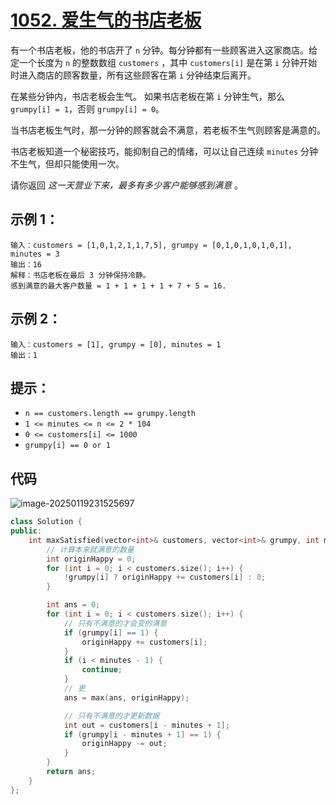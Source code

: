 # [1052. 爱生气的书店老板](https://leetcode.cn/problems/grumpy-bookstore-owner/)

有一个书店老板，他的书店开了 `n` 分钟。每分钟都有一些顾客进入这家商店。给定一个长度为 `n` 的整数数组 `customers` ，其中 `customers[i]` 是在第 `i` 分钟开始时进入商店的顾客数量，所有这些顾客在第 `i` 分钟结束后离开。

在某些分钟内，书店老板会生气。 如果书店老板在第 `i` 分钟生气，那么 `grumpy[i] = 1`，否则 `grumpy[i] = 0`。

当书店老板生气时，那一分钟的顾客就会不满意，若老板不生气则顾客是满意的。

书店老板知道一个秘密技巧，能抑制自己的情绪，可以让自己连续 `minutes` 分钟不生气，但却只能使用一次。

请你返回 *这一天营业下来，最多有多少客户能够感到满意* 。
 

## **示例 1：**

```
输入：customers = [1,0,1,2,1,1,7,5], grumpy = [0,1,0,1,0,1,0,1], minutes = 3
输出：16
解释：书店老板在最后 3 分钟保持冷静。
感到满意的最大客户数量 = 1 + 1 + 1 + 1 + 7 + 5 = 16.
```

## **示例 2：**

```
输入：customers = [1], grumpy = [0], minutes = 1
输出：1
```

## **提示：**

- `n == customers.length == grumpy.length`
- `1 <= minutes <= n <= 2 * 104`
- `0 <= customers[i] <= 1000`
- `grumpy[i] == 0 or 1`

## 代码

![image-20250119231525697](https://gitee.com/chen-houchao/images/raw/master/img/20250119231525744.png)

```cpp
class Solution {
public:
    int maxSatisfied(vector<int>& customers, vector<int>& grumpy, int minutes) {
        // 计算本来就满意的数量
        int originHappy = 0;
        for (int i = 0; i < customers.size(); i++) {
            !grumpy[i] ? originHappy += customers[i] : 0;
        }

        int ans = 0;
        for (int i = 0; i < customers.size(); i++) {
            // 只有不满意的才会变的满意
            if (grumpy[i] == 1) {
                originHappy += customers[i];
            }
            if (i < minutes - 1) {
                continue;
            }
            // 更
            ans = max(ans, originHappy);

            // 只有不满意的才更新数据
            int out = customers[i - minutes + 1];
            if (grumpy[i - minutes + 1] == 1) {
                originHappy -= out;
            }
        }
        return ans;
    }
};
```

